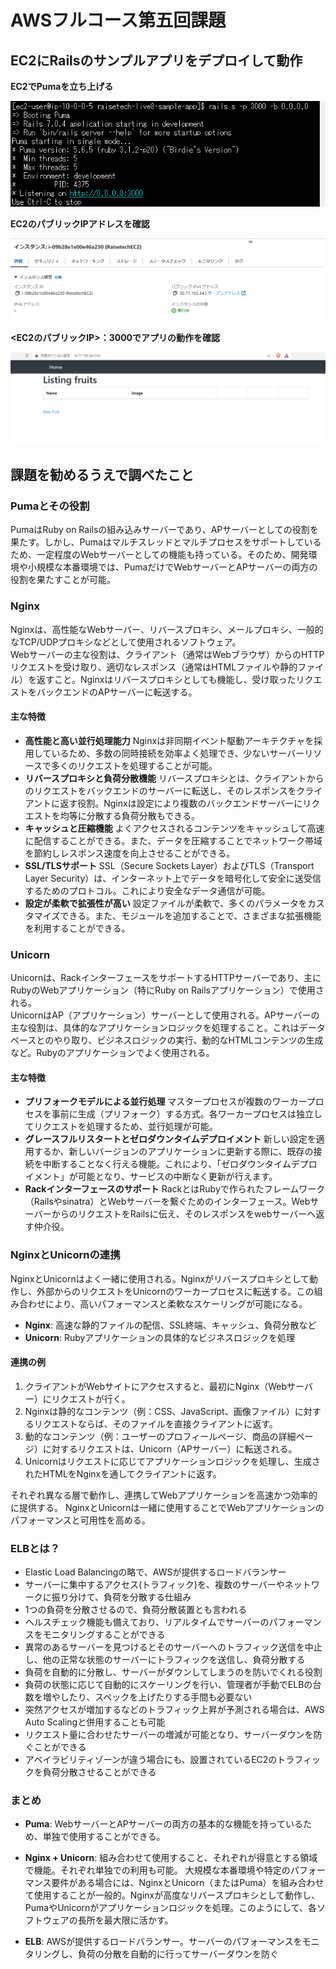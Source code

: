 # AWSフルコース第五回課題

## EC2にRailsのサンプルアプリをデプロイして動作

**EC2でPumaを立ち上げる**

![puma](./images/lecture05/teratarm-booting-puma2023-08-29.png)

**EC2のパブリックIPアドレスを確認**

![EC2IP](./images/lecture05/ec2-ip2023-08-29.png)

**<EC2のパブリックIP>：3000でアプリの動作を確認**

![port](./images/lecture05/ec2port3000-2023-08-29.png)



## 課題を勧めるうえで調べたこと
### Pumaとその役割

PumaはRuby on Railsの組み込みサーバーであり、APサーバーとしての役割を果たす。しかし、Pumaはマルチスレッドとマルチプロセスをサポートしているため、一定程度のWebサーバーとしての機能も持っている。そのため、開発環境や小規模な本番環境では、PumaだけでWebサーバーとAPサーバーの両方の役割を果たすことが可能。

### Nginx

Nginxは、高性能なWebサーバー、リバースプロキシ、メールプロキシ、一般的なTCP/UDPプロキシなどとして使用されるソフトウェア。  
Webサーバーの主な役割は、クライアント（通常はWebブラウザ）からのHTTPリクエストを受け取り、適切なレスポンス（通常はHTMLファイルや静的ファイル）を返すこと。Nginxはリバースプロキシとしても機能し、受け取ったリクエストをバックエンドのAPサーバーに転送する。

#### 主な特徴
- **高性能と高い並行処理能力**
    Nginxは非同期イベント駆動アーキテクチャを採用しているため、多数の同時接続を効率よく処理でき、少ないサーバーリソースで多くのリクエストを処理することが可能。
- **リバースプロキシと負荷分散機能**
    リバースプロキシとは、クライアントからのリクエストをバックエンドのサーバーに転送し、そのレスポンスをクライアントに返す役割。Nginxは設定により複数のバックエンドサーバーにリクエストを均等に分散する負荷分散もできる。
- **キャッシュと圧縮機能**
    よくアクセスされるコンテンツをキャッシュして高速に配信することができる。また、データを圧縮することでネットワーク帯域を節約しレスポンス速度を向上させることができる。
- **SSL/TLSサポート**
    SSL（Secure Sockets Layer）およびTLS（Transport Layer Security）は、インターネット上でデータを暗号化して安全に送受信するためのプロトコル。これにより安全なデータ通信が可能。
- **設定が柔軟で拡張性が高い**
    設定ファイルが柔軟で、多くのパラメータをカスタマイズできる。また、モジュールを追加することで、さまざまな拡張機能を利用することができる。

### Unicorn

Unicornは、RackインターフェースをサポートするHTTPサーバーであり、主にRubyのWebアプリケーション（特にRuby on Railsアプリケーション）で使用される。  
UnicornはAP（アプリケーション）サーバーとして使用される。APサーバーの主な役割は、具体的なアプリケーションロジックを処理すること。これはデータベースとのやり取り、ビジネスロジックの実行、動的なHTMLコンテンツの生成など。Rubyのアプリケーションでよく使用される。

#### 主な特徴
- **プリフォークモデルによる並行処理**
    マスタープロセスが複数のワーカープロセスを事前に生成（プリフォーク）する方式。各ワーカープロセスは独立してリクエストを処理するため、並行処理が可能。
- **グレースフルリスタートとゼロダウンタイムデプロイメント**
    新しい設定を適用するか、新しいバージョンのアプリケーションに更新する際に、既存の接続を中断することなく行える機能。これにより、「ゼロダウンタイムデプロイメント」が可能となり、サービスの中断なく更新が行えます。
- **Rackインターフェースのサポート**
    RackとはRubyで作られたフレームワーク（Railsやsinatra）とWebサーバーを繋ぐためのインターフェース。WebサーバーからのリクエストをRailsに伝え、そのレスポンスをwebサーバーへ返す仲介役。

### NginxとUnicornの連携

NginxとUnicornはよく一緒に使用される。Nginxがリバースプロキシとして動作し、外部からのリクエストをUnicornのワーカープロセスに転送する。この組み合わせにより、高いパフォーマンスと柔軟なスケーリングが可能になる。

- **Nginx**: 高速な静的ファイルの配信、SSL終端、キャッシュ、負荷分散など
- **Unicorn**: Rubyアプリケーションの具体的なビジネスロジックを処理

#### 連携の例

1. クライアントがWebサイトにアクセスすると、最初にNginx（Webサーバー）にリクエストが行く。
2. Nginxは静的なコンテンツ（例：CSS、JavaScript、画像ファイル）に対するリクエストならば、そのファイルを直接クライアントに返す。
3. 動的なコンテンツ（例：ユーザーのプロフィールページ、商品の詳細ページ）に対するリクエストは、Unicorn（APサーバー）に転送される。
4. Unicornはリクエストに応じてアプリケーションロジックを処理し、生成されたHTMLをNginxを通してクライアントに返す。

それぞれ異なる層で動作し、連携してWebアプリケーションを高速かつ効率的に提供する。
NginxとUnicornは一緒に使用することでWebアプリケーションのパフォーマンスと可用性を高める。

### ELBとは？
- Elastic Load Balancingの略で、AWSが提供するロードバランサー  
- サーバーに集中するアクセス(トラフィック)を、複数のサーバーやネットワークに振り分けて、負荷を分散する仕組み
- 1つの負荷を分散させるので、負荷分散装置とも言われる
- ヘルスチェック機能も備えており、リアルタイムでサーバーのパフォーマンスをモニタリングすることができる
- 異常のあるサーバーを見つけるとそのサーバーへのトラフィック送信を中止し、他の正常な状態のサーバーにトラフィックを送信し、負荷分散する
- 負荷を自動的に分散し、サーバーがダウンしてしまうのを防いでくれる役割
- 負荷の状態に応じて自動的にスケーリングを行い、管理者が手動でELBの台数を増やしたり、スペックを上げたりする手間も必要ない
- 突然アクセスが増加するなどのトラフィック上昇が予測される場合は、AWS Auto Scalingと併用することも可能
- リクエスト量に合わせたサーバーの増減が可能となり、サーバーダウンを防ぐことができる
- アベイラビリティゾーンが違う場合にも、設置されているEC2のトラフィックを負荷分散させることができる

### まとめ

- **Puma**: WebサーバーとAPサーバーの両方の基本的な機能を持っているため、単独で使用することができる。
- **Nginx + Unicorn**: 組み合わせて使用すること、それぞれが得意とする領域で機能。それぞれ単独での利用も可能。
大規模な本番環境や特定のパフォーマンス要件がある場合には、NginxとUnicorn（またはPuma）を組み合わせて使用することが一般的。Nginxが高度なリバースプロキシとして動作し、PumaやUnicornがアプリケーションロジックを処理。このようにして、各ソフトウェアの長所を最大限に活かす。

- **ELB**: AWSが提供するロードバランサー。サーバーのパフォーマンスをモニタリングし、負荷の分散を自動的に行ってサーバーダウンを防ぐ